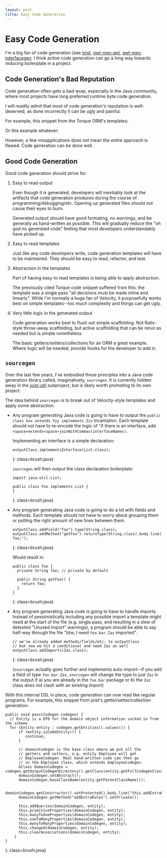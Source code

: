 ```yaml
---
layout: post
title: Easy Code Generation
---
```


Easy Code Generation
====================

I'm a big fan of code generation (see [joist](http://joist.ws), [gwt-mpv-apt](http://gwtmpv.org/apt.html), [gwt-mpv](http://gwtmpv.org/viewgeneration.html), [interfacegen](http://github.com/stephenh/interfacegen). I think active code generation can go a long way towards reducing boilerplate in a project.

Code Generation's Bad Reputation
--------------------------------

Code generation often gets a bad wrap, especially in the Java community, where most projects have long preferred runtime byte code generation.

I will readily admit that most of code generation's reputation is well-deserved, as done incorrectly it can be ugly and painful.

For example, this snippet from the Torque ORM's templates:

Or this example whatever:

However, a few misapplications does not mean the entire approach is flawed. Code generation can be done well.

Good Code Generation
--------------------

Good code generation should strive for:

1. Easy to read output

   Even though it is generated, developers will inevitably look at the artifacts that code generation produces during the course of programming/debugging/etc. Opening up generated files should not cause their eyes to burn.
   
   Generated output should have good formating, no warnings, and be generally as hand-written as possible. This will gradually reduce the "oh god no generated code" feeling that most developers understandably have picked up.

2. Easy to read templates

   Just like any code developers write, code generation templates will have to be maintained. They should be easy to read, refactor, and test.

3. Abstraction in the templates

   Part of having easy to read templates is being able to apply abstraction.
   
   The previously cited Torque code snippet suffered from this: the template was a single pass "all decisions must be made inline and linearly". While I'm normally a huge fan of Velocity, it purposefully works best on simple templates--too much complexity and things can get ugly.

4. Very little logic in the generated output

   Code generation works best to flush out simple scaffolding. Not Rails-style throw-away scaffolding, but active scaffolding that can be rerun as needed but is simple nonetheless.

   The basic getters/setters/collections for an ORM a great example. Where logic will be needed, provide hooks for the developer to add in.

`sourcegen`
-----------

Over the last few years, I've embodied these principles into a Java code generation library called, imaginatively, `sourcegen`. It is currently hidden away in the [joist-util](http://joist.ws) subproject, but is likely worth promoting to its own project.

The idea behind `sourcegen` is to break out of Velocity-style templates and apply some abstraction:

* Any program generating Java code is going to have to output the `public class Xxx extends Yyy implements Zzz` incantation. Each template should not have to re-encode the logic of "if there is an interface, add `<space>extends<space>joinWithCommas(interfaceNames)`.

  Implementing an interface is a simple declaration:

      outputClass.implementsInterface(List.class);
  {: class=brush:java}

  `sourcegen` will then output the class declaration boilerplate:

      import java.util.List;

      public class Foo implements List {
      }
  {: class=brush:java}

* Any program generating Java code is going to do a lot with fields and methods. Each template should not have to worry about grouping them or putting the right amount of new lines between them.

      outputClass.addField("foo").type(String.class);
      outputClass.addMethod("getFoo").returnType(String.class).body.line("return foo;");
  {: class=brush:java}

  Would result in:

      public class Foo {
        private String foo; // private by default

        public String getFoo() {
          return foo;
        }
      }
  {: class=brush:java}

* Any program generating Java code is going to have to handle imports. Instead of pessimistically including any possible import a template might need at the start of the file (e.g. single pass, and resulting in a slew of detested "Unused import" warnings), a program should be able to say half-way through the file "btw, I need `foo.bar.Zaz` imported".

      // we've already added methods/fields/etc. to outputClass
      // but now we hit a conditional and need Zaz as well
      outputClass.addImports(Zaz.class);
  {: class=brush:java}

  (`sourcegen` actually goes further and implements auto-import--if you add a field of type `foo.bar.Zaz`, `sourcegen` will change the type to just `Zaz` in the output if a) you are already in the `foo.bar` package or b) the `Zaz` class does not clash with an existing import)

With this internal DSL in place, code generation can now read like regular programs. For example, this snippet from joist's getter/setter/collection generation:

    public void pass(Codegen codegen) {
      // Entity is a DTO for the domain object information sucked in from the schema
      for (Entity entity : codegen.getEntities().values()) {
          if (entity.isCodeEntity()) {
             continue;
          }

          // domainCodegen is the base class where we put all the
          // getters and setters, e.g. entity Employee will get
          // EmployeeCodegen. Real hand-written code can then go
          // in the Employee class, which extends EmployeeCodegen.
          GClass domainCodegen = codegen.getOutputCodegenDirectory().getClass(entity.getFullCodegenClassName());
          domainCodegen.setAbstract();
          domainCodegen.baseClassName(entity.getParentClassName());

          domainCodegen.getConstructor().setProtected().body.line("this.addExtraRules();");
          domainCodegen.getMethod("addExtraRules").setPrivate();

          this.addQueries(domainCodegen, entity);
          this.primitiveProperties(domainCodegen, entity);
          this.manyToOneProperties(domainCodegen, entity);
          this.oneToManyProperties(domainCodegen, entity);
          this.manyToManyProperties(domainCodegen, entity);
          this.changed(domainCodegen, entity);
          this.clearAssociations(domainCodegen, entity);
        }
    }
  {: class=brush:java}




